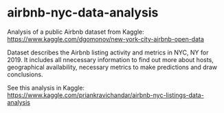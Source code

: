 # airbnb-nyc-data-analysis

Analysis of a public Airbnb dataset from Kaggle: https://www.kaggle.com/dgomonov/new-york-city-airbnb-open-data

Dataset describes the Airbnb listing activity and metrics in NYC, NY for 2019. It includes all nnecessary information to find out more about hosts, geographical availability, necessary metrics to make predictions and draw conclusions.

See this analysis in Kaggle: https://www.kaggle.com/priankravichandar/airbnb-nyc-listings-data-analysis
